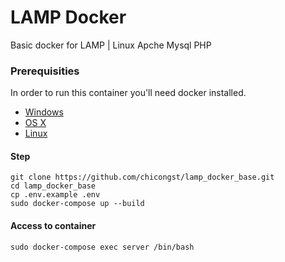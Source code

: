 # LAMP Docker

Basic docker for LAMP | Linux Apche Mysql PHP

### Prerequisities


In order to run this container you'll need docker installed.

* [Windows](https://docs.docker.com/windows/started)
* [OS X](https://docs.docker.com/mac/started/)
* [Linux](https://docs.docker.com/linux/started/)

#### Step 

```shell
git clone https://github.com/chicongst/lamp_docker_base.git
cd lamp_docker_base
cp .env.example .env 
sudo docker-compose up --build
```
#### Access to container
```shell
sudo docker-compose exec server /bin/bash
```
